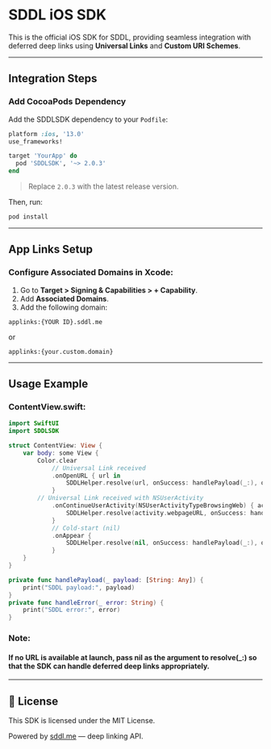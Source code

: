 # SDDL iOS SDK

This is the official iOS SDK for SDDL, providing seamless integration with deferred deep links using **Universal Links** and **Custom URI Schemes**.

---

## **Integration Steps**

### **Add CocoaPods Dependency**
Add the SDDLSDK dependency to your `Podfile`:

```ruby
platform :ios, '13.0'
use_frameworks!

target 'YourApp' do
  pod 'SDDLSDK', '~> 2.0.3'
end
```

> Replace `2.0.3` with the latest release version.

Then, run:

```sh
pod install
```

---

##  **App Links Setup**

###  **Configure Associated Domains in Xcode:**

1. Go to **Target > Signing & Capabilities > + Capability**.
2. Add **Associated Domains**.
3. Add the following domain:

```plaintext
applinks:{YOUR ID}.sddl.me
```
or
```plaintext
applinks:{your.custom.domain}
```

---

##  **Usage Example**

### **ContentView.swift:**

```swift
import SwiftUI
import SDDLSDK

struct ContentView: View {
    var body: some View {
        Color.clear
            // Universal Link received
            .onOpenURL { url in
                SDDLHelper.resolve(url, onSuccess: handlePayload(_:), onError: handleError(_:))
            }
        // Universal Link received with NSUserActivity
            .onContinueUserActivity(NSUserActivityTypeBrowsingWeb) { activity in
                SDDLHelper.resolve(activity.webpageURL, onSuccess: handlePayload(_:), onError: handleError(_:))
            }
            // Cold-start (nil)
            .onAppear {
                SDDLHelper.resolve(nil, onSuccess: handlePayload(_:), onError: handleError(_:))
            }
    }
}

private func handlePayload(_ payload: [String: Any]) {
    print("SDDL payload:", payload)
}
private func handleError(_ error: String) {
    print("SDDL error:", error)
}
```

### Note:
    
#### If no URL is available at launch, pass nil as the argument to resolve(_:) so that the SDK can handle deferred deep links appropriately.

---

## 📄 **License**
This SDK is licensed under the MIT License.

Powered by [sddl.me](https://sddl.me) — deep linking API.
